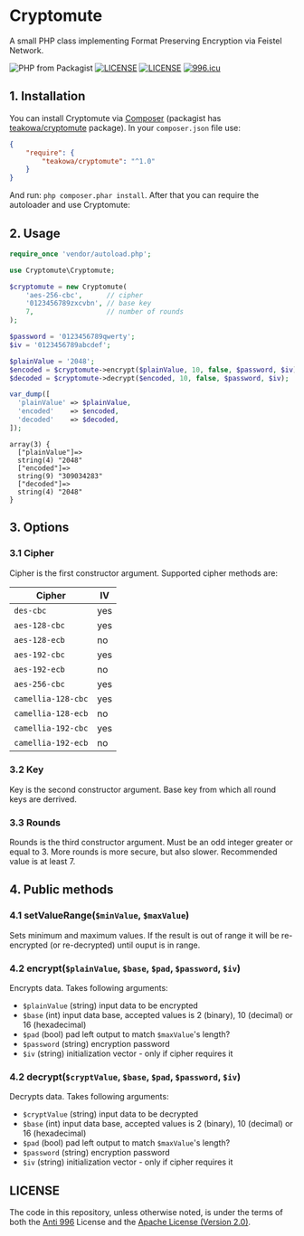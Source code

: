 # Cryptomute

A small PHP class implementing Format Preserving Encryption via Feistel Network.

![PHP from Packagist](https://img.shields.io/packagist/php-v/teakowa/cryptomute?style=flat-square)
[![LICENSE](https://img.shields.io/badge/License-Apache--2.0-green.svg?style=flat-square)](LICENSE)
[![LICENSE](https://img.shields.io/badge/License-Anti%20996-blue.svg?style=flat-square)](https://github.com/996icu/996.ICU/blob/master/LICENSE)
[![996.icu](https://img.shields.io/badge/Link-996.icu-red.svg?style=flat-square)](https://996.icu)

## 1. Installation

You can install Cryptomute via [Composer](http://getcomposer.org) (packagist has [teakowa/cryptomute](https://packagist.org/packages/teakowa/cryptomute) package). In your `composer.json` file use:

``` json
{
    "require": {
        "teakowa/cryptomute": "^1.0"
    }
}
```

And run: `php composer.phar install`. After that you can require the autoloader and use Cryptomute:

## 2. Usage

``` php
require_once 'vendor/autoload.php';

use Cryptomute\Cryptomute;

$cryptomute = new Cryptomute(
    'aes-256-cbc',      // cipher
    '0123456789zxcvbn', // base key
    7,                  // number of rounds
);

$password = '0123456789qwerty';
$iv = '0123456789abcdef';

$plainValue = '2048';
$encoded = $cryptomute->encrypt($plainValue, 10, false, $password, $iv);
$decoded = $cryptomute->decrypt($encoded, 10, false, $password, $iv);

var_dump([
  'plainValue' => $plainValue,
  'encoded'    => $encoded,
  'decoded'    => $decoded,
]);
```

```
array(3) {              
  ["plainValue"]=>       
  string(4) "2048"       
  ["encoded"]=>          
  string(9) "309034283"  
  ["decoded"]=>          
  string(4) "2048"       
}                        
```
	
## 3. Options

### 3.1 Cipher
 
Cipher is the first constructor argument. Supported cipher methods are:

Cipher             | IV
------------------ | ---
`des-cbc`          | yes
`aes-128-cbc`      | yes
`aes-128-ecb`      | no
`aes-192-cbc`      | yes
`aes-192-ecb`      | no
`aes-256-cbc`      | yes
`camellia-128-cbc` | yes
`camellia-128-ecb` | no
`camellia-192-cbc` | yes
`camellia-192-ecb` | no

### 3.2 Key

Key is the second constructor argument. Base key from which all round keys are derrived.

### 3.3 Rounds

Rounds is the third constructor argument. Must be an odd integer greater or equal to 3. More rounds is more secure,
but also slower. Recommended value is at least 7.

## 4. Public methods

### 4.1 setValueRange(`$minValue`, `$maxValue`)

Sets minimum and maximum values. If the result is out of range it will be re-encrypted (or re-decrypted) until ouput
is in range.

### 4.2 encrypt(`$plainValue`, `$base`, `$pad`, `$password`, `$iv`)
 
Encrypts data. Takes following arguments:

* `$plainValue` (string) input data to be encrypted
* `$base` (int) input data base, accepted values is 2 (binary), 10 (decimal) or 16 (hexadecimal)
* `$pad` (bool) pad left output to match `$maxValue`'s length?
* `$password` (string) encryption password
* `$iv` (string) initialization vector - only if cipher requires it


### 4.2 decrypt(`$cryptValue`, `$base`, `$pad`, `$password`, `$iv`)
 
Decrypts data. Takes following arguments:

* `$cryptValue` (string) input data to be decrypted
* `$base` (int) input data base, accepted values is 2 (binary), 10 (decimal) or 16 (hexadecimal)
* `$pad` (bool) pad left output to match `$maxValue`'s length?
* `$password` (string) encryption password
* `$iv` (string) initialization vector - only if cipher requires it

## LICENSE

The code in this repository, unless otherwise noted, is under the terms of both the [Anti 996](https://github.com/996icu/996.ICU/blob/master/LICENSE) License and the [Apache License (Version 2.0)]().

